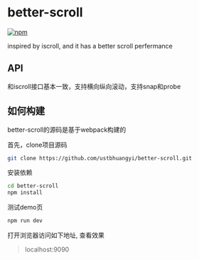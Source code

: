 # better-scroll
[![npm](https://img.shields.io/npm/v/better-scroll.svg?style=flat-square)](https://www.npmjs.com/package/better-scroll)

inspired by iscroll, and it has a better scroll perfermance

## API

和iscroll接口基本一致，支持横向纵向滚动，支持snap和probe

## 如何构建
better-scroll的源码是基于webpack构建的

首先，clone项目源码
```bash
git clone https://github.com/ustbhuangyi/better-scroll.git
```

安装依赖
```bash
cd better-scroll
npm install
```
测试demo页

```bash
npm run dev
```
打开浏览器访问如下地址, 查看效果

> localhost:9090

